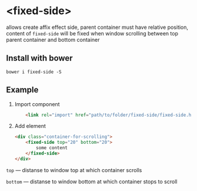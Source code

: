 # \<fixed-side\>

allows create affix effect side, parent container must have relative position,
content of `fixed-side` will be fixed when window 
scrolling between top parent container and bottom container


## Install with bower

```
bower i fixed-side -S
``` 

## Example
1. Import component

	```html
		<link rel="import" href="path/to/folder/fixed-side/fixed-side.html">
	```
2. Add element

	```html
	<div class="container-for-scrolling">
		<fixed-side top="20" bottom="20">
			some content
		</fixed-side>
	</div>
	```
`top` — distanse to window top at which container scrolls 

`bottom` — distanse to window bottom at which container stops to scroll 
